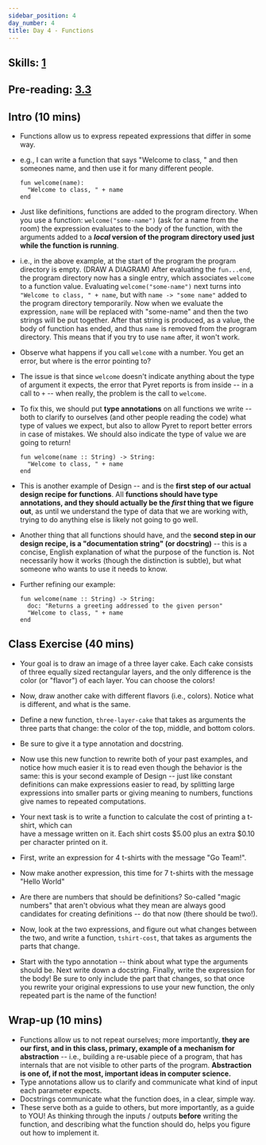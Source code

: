 ```yaml
---
sidebar_position: 4
day_number: 4
title: Day 4 - Functions
---
```


## Skills: [1](/skills/#(1))

## Pre-reading: [3.3](https://dcic-world.org/2024-09-03/From_Repeated_Expressions_to_Functions.html)

## Intro (10 mins)

- Functions allow us to express repeated expressions that differ in some way.
- e.g., I can write a function that says "Welcome to class, " and then someones
  name, and then use it for many different people. 
  ```pyret
  fun welcome(name):
    "Welcome to class, " + name
  end
  ```
- Just like definitions, functions are added to the program directory. When you
  use a function: `welcome("some-name")` (ask for a name from the room)
  the expression evaluates to the body of the function, with the
  arguments added to a **_local_ version of the program directory used just while the function is running**.
- i.e., in the above example, at the start of the program the program directory
  is empty. (DRAW A DIAGRAM) After evaluating the `fun...end`, the program
  directory now has a single entry, which associates `welcome` to a function
  value. Evaluating `welcome("some-name")` next turns into `"Welcome to class,
  " + name`, but with `name -> "some name"` added to the program directory
  temporarily. Now when we evaluate the expression, `name` will be replaced with
  "some-name" and then the two strings will be put together. After that string
  is produced, as a value, the body of function has ended, and thus `name` is
  removed from the program directory. This means that if you try to use `name`
  after, it won't work.

- Observe what happens if you call `welcome` with a number. You get an error,
  but where is the error pointing to?
- The issue is that since `welcome` doesn't indicate anything about the
  type of argument it expects, the error that Pyret reports is from inside --
  in a call to `+` -- when really, the problem is the call to
  `welcome`. 
- To fix this, we should put **type annotations** on all functions we write -- 
  both to clarify to ourselves (and other people reading the code) what type of values we expect, but 
  also to allow Pyret to report better errors in case of mistakes. We should also 
  indicate the type of value we are going to return!
  ```pyret
  fun welcome(name :: String) -> String:
    "Welcome to class, " + name
  end
  ```
- This is another example of Design -- and is the **first step of our actual
  design recipe for functions**. All **functions should have type annotations, and
  they should actually be the _first_ thing that we figure out**, as until we
  understand the type of data that we are working with, trying to do anything
  else is likely not going to go well.
- Another thing that all functions should have, and the **second step in our
  design recipe, is a "documentation string" (or docstring)** -- this is a
  concise, English explanation of what the purpose of the function is. Not
  necessarily how it works (though the distinction is subtle), but what someone
  who wants to use it needs to know. 
- Further refining our example:
  ```pyret
  fun welcome(name :: String) -> String:
    doc: "Returns a greeting addressed to the given person"
    "Welcome to class, " + name
  end
  ```


## Class Exercise (40 mins)

- Your goal is to draw an image of a three layer cake. Each cake consists of
  three equally sized rectangular layers, and the only difference is the color
  (or "flavor") of each layer. You can choose the colors!
- Now, draw another cake with different flavors (i.e., colors). Notice what is
  different, and what is the same.
- Define a new function, `three-layer-cake` that takes as arguments the three
  parts that change: the color of the top, middle, and bottom colors. 
- Be sure to give it a type annotation and docstring. 
- Now use this new function to rewrite both of your past examples, and notice
  how much easier it is to read even though the behavior is the same: this is
  your second example of Design -- just like constant definitions can make
  expressions easier to read, by splitting large expressions into smaller parts
  or giving meaning to numbers, functions give names to repeated computations.

- Your next task is to write a function to calculate the cost of printing a t-shirt, which can  
  have a message written on it. Each shirt costs \$5.00 plus an extra \$0.10 per
  character printed on it.
- First, write an expression for 4 t-shirts with the message "Go Team!".
- Now make another expression, this time for 7 t-shirts with the message "Hello World"
- Are there are numbers that should be definitions? So-called "magic numbers"
  that aren't obvious what they mean are always good candidates for creating
  definitions -- do that now (there should be two!).
- Now, look at the two expressions, and figure out what changes between the two,
  and write a function, `tshirt-cost`, that takes as arguments the parts that
  change. 
- Start with the typo annotation -- think about what type the arguments should
  be. Next write down a docstring. Finally, write the expression for the body!
  Be sure to only include the part that changes, so that once you rewrite your
  original expressions to use your new function, the only repeated part is the
  name of the function!

## Wrap-up (10 mins)
- Functions allow us to not repeat ourselves; more importantly, **they are our first, and in this class, primary, example of a mechanism for abstraction** -- i.e., building a re-usable piece of a program, that has internals that are not visible to other parts of the program. **Abstraction is one of, if not the most, important ideas in computer science.**
- Type annotations allow us to clarify and communicate what kind of input each parameter expects.
- Docstrings communicate what the function does, in a clear, simple way. 
- These serve both as a guide to others, but more importantly, as a guide to
  YOU! As thinking through the inputs / outputs **before** writing the function,
  and describing what the function should do, helps you figure out how to
  implement it.

